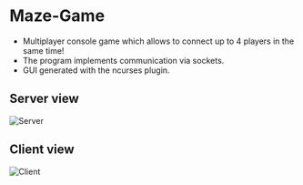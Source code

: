 # Maze-Game
* Multiplayer console game which allows to connect up to 4 players in the same time!
* The program implements communication via sockets.
* GUI generated with the ncurses plugin.

## Server view
![Server](https://user-images.githubusercontent.com/97625480/234614264-01977a49-a8a8-48fc-bfac-4358888359eb.png)

## Client view
![Client](https://user-images.githubusercontent.com/97625480/234619060-4d3953e9-8131-4c35-a081-f03573b0136e.png)


